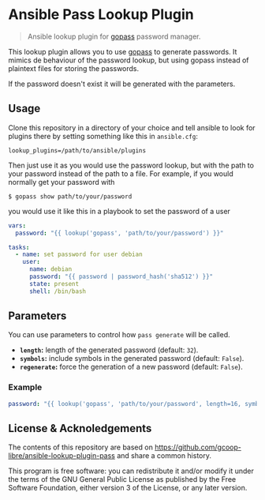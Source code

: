 # Ansible Pass Lookup Plugin

> Ansible lookup plugin for [gopass][0]  password manager.

This lookup plugin allows you to use [gopass][0] to generate passwords. It
mimics de behaviour of the password lookup, but using gopass instead of plaintext
files for storing the passwords.

If the password doesn't exist it will be generated with the parameters.

## Usage

Clone this repository in a directory of your choice and tell ansible to look for
plugins there by setting something like this in `ansible.cfg`:

```
lookup_plugins=/path/to/ansible/plugins
```

Then just use it as you would use the password lookup, but with the path to your
password instead of the path to a file. For example, if you would normally get
your password with

```
$ gopass show path/to/your/password
```

you would use it like this in a playbook to set the password of a user

```yaml
vars:
  password: "{{ lookup('gopass', 'path/to/your/password') }}"

tasks:
  - name: set password for user debian
    user:
      name: debian
      password: "{{ password | password_hash('sha512') }}"
      state: present
      shell: /bin/bash
```

## Parameters

You can use parameters to control how `pass generate` will be called.

* **`length`:** length of the generated password (default: `32`).
* **`symbols`:** include symbols in the generated password (default: `False`).
* **`regenerate`:** force the generation of a new password (default: `False`).

### Example

```yaml
password: "{{ lookup('gopass', 'path/to/your/password', length=16, symbols=True, regenerate=True) }}"
```

## License & Acknoledgements

The contents of this repository are based on https://github.com/gcoop-libre/ansible-lookup-plugin-pass and share a common history.

This program is free software: you can redistribute it and/or modify it under the terms of the GNU General Public License as published by the Free Software Foundation, either version 3 of the License, or any later version.

[0]: https://www.gopass.pw/ "gopass"
